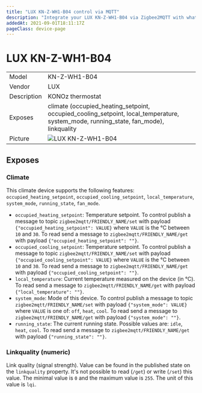 ```yaml
---
title: "LUX KN-Z-WH1-B04 control via MQTT"
description: "Integrate your LUX KN-Z-WH1-B04 via Zigbee2MQTT with whatever smart home infrastructure you are using without the vendors bridge or gateway."
addedAt: 2021-09-01T18:11:17Z
pageClass: device-page
---
```


<!-- !!!! -->
<!-- ATTENTION: This file is auto-generated through docgen! -->
<!-- You can only edit the "Notes"-Section between the two comment lines "Notes BEGIN" and "Notes END". -->
<!-- Do not use h1 or h2 heading within "## Notes"-Section. -->
<!-- !!!! -->

# LUX KN-Z-WH1-B04

|     |     |
|-----|-----|
| Model | KN-Z-WH1-B04  |
| Vendor  | LUX  |
| Description | KONOz thermostat |
| Exposes | climate (occupied_heating_setpoint, occupied_cooling_setpoint, local_temperature, system_mode, running_state, fan_mode), linkquality |
| Picture | ![LUX KN-Z-WH1-B04](https://www.zigbee2mqtt.io/images/devices/KN-Z-WH1-B04.jpg) |


<!-- Notes BEGIN: You can edit here. Add "## Notes" headline if not already present. -->



<!-- Notes END: Do not edit below this line -->

## Exposes

### Climate 
This climate device supports the following features: `occupied_heating_setpoint`, `occupied_cooling_setpoint`, `local_temperature`, `system_mode`, `running_state`, `fan_mode`.
- `occupied_heating_setpoint`: Temperature setpoint. To control publish a message to topic `zigbee2mqtt/FRIENDLY_NAME/set` with payload `{"occupied_heating_setpoint": VALUE}` where `VALUE` is the °C between `10` and `30`. To read send a message to `zigbee2mqtt/FRIENDLY_NAME/get` with payload `{"occupied_heating_setpoint": ""}`.
- `occupied_cooling_setpoint`: Temperature setpoint. To control publish a message to topic `zigbee2mqtt/FRIENDLY_NAME/set` with payload `{"occupied_cooling_setpoint": VALUE}` where `VALUE` is the °C between `10` and `30`. To read send a message to `zigbee2mqtt/FRIENDLY_NAME/get` with payload `{"occupied_cooling_setpoint": ""}`.
- `local_temperature`: Current temperature measured on the device (in °C). To read send a message to `zigbee2mqtt/FRIENDLY_NAME/get` with payload `{"local_temperature": ""}`.
- `system_mode`: Mode of this device. To control publish a message to topic `zigbee2mqtt/FRIENDLY_NAME/set` with payload `{"system_mode": VALUE}` where `VALUE` is one of: `off`, `heat`, `cool`. To read send a message to `zigbee2mqtt/FRIENDLY_NAME/get` with payload `{"system_mode": ""}`.
- `running_state`: The current running state. Possible values are: `idle`, `heat`, `cool`. To read send a message to `zigbee2mqtt/FRIENDLY_NAME/get` with payload `{"running_state": ""}`.

### Linkquality (numeric)
Link quality (signal strength).
Value can be found in the published state on the `linkquality` property.
It's not possible to read (`/get`) or write (`/set`) this value.
The minimal value is `0` and the maximum value is `255`.
The unit of this value is `lqi`.

